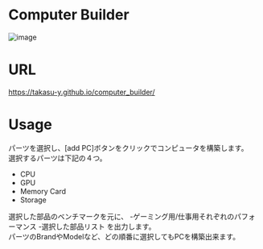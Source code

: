# Computer Builder

![image](https://user-images.githubusercontent.com/63044039/135230278-a61929de-eb8e-45b5-8a04-8389ddda6b7d.png)

# URL
https://takasu-y.github.io/computer_builder/

# Usage
パーツを選択し、[add PC]ボタンをクリックでコンピュータを構築します。  
選択するパーツは下記の４つ。
* CPU
* GPU
* Memory Card
* Storage

選択した部品のベンチマークを元に、
-ゲーミング用/仕事用それぞれのパフォーマンス
-選択した部品リスト
を出力します。  
パーツのBrandやModelなど、どの順番に選択してもPCを構築出来ます。
